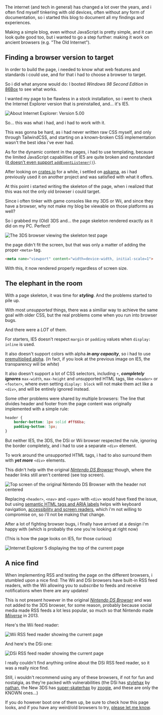 <!--[title|Supporting old browsers is hard]-->
<!--[description|How i wrote my blog with full support for IE5]-->
<!--[author|Lena]-->
<!--[timestamp|1692352218]-->
<!--[tag|web]-->
<!--[tag|retro]-->
<!--[tag|3DS]-->
<!--[tag|DSi]-->
<!--[tag|Wii]-->

The internet (and tech in general) has changed a lot over the years, and i often find myself tinkering with old devices, often without any form of documentation, so i started this blog to document all my findings and experiences.

Making a simple blog, even without JavaScript is pretty simple, and it can look quite good too, but i wanted to go a step further: making it work on ancient browsers (e.g. "The Old Internet").

## Finding a browser version to target

In order to build the page, i needed to know what web features and standards i could use, and for that i had to choose a browser to target.

So i did what anyone would do: I booted *Windows 98 Second Edition* in [86Box](https://86box.net/) to see what works.

I wanted my page to be flawless in a stock installation, so i went to check the Internet Explorer version that is preinstalled, and... it's IE5.

![About Internet Explorer: Version 5.00](supporting-old-browsers-is-hard/about-ie5.jpg)

So... this was what i had, and i had to work with it.

This was gonna be hard, as i had never written raw CSS myself, and only through TailwindCSS, and starting on a known-broken CSS implementation wasn't the best idea i've ever had.

As for the dynamic content in the pages, i had to use templating, because the limited JavaScript capabilities of IE5 are quite broken and nonstandard ([it doesn't even support `addEventListener()`](https://caniuse.com/addeventlistener)).

After looking on [crates.io](https://crates.io/categories/template-engine) for a while, i settled on [askama](https://github.com/djc/askama), as i had previously used it on another project and was satisfied with what it offers.

At this point i started writing the skeleton of the page, when i realized that this was not the only old browser i could target.

Since i often tinker with game consoles like my 3DS or Wii, and since they have a browser, why not make my blog be viewable on those platforms as well?

So i grabbed my (Old) 3DS and... the page skeleton rendered exactly as it did on my PC. Perfect!

![The 3DS browser viewing the skeleton test page](supporting-old-browsers-is-hard/3ds-skeleton-page.png)

the page didn't fit the screen, but that was only a matter of adding the proper `<meta>` tag.
```html
<meta name="viewport" content="width=device-width, initial-scale=1">
```

With this, it now rendered properly regardless of screen size.

## The elephant in the room

With a page skeleton, it was time for ***styling***. And the problems started to pile up.

With most *unsupported* things, there was a similiar way to achieve the same goal with older CSS, but the real problems come when you run into browser bugs.

And there were a *LOT* of them.

For starters, IE5 doesn't respect `margin` or `padding` values when `display: inline` is used.

It also doesn't support colors with alpha ***in any capacity***, so i had to use [premultiplied alpha](https://en.wikipedia.org/wiki/Alpha_compositing#Straight_versus_premultiplied). (in fact, if you look at the previous image on IE5, the transparency will be *white*)

It also doesn't support a lot of CSS selectors, including `+`, ***completely ignores*** `max-width`, `max-height` and unsupported HTML tags, like `<header>` or `<footer>`, where even setting `display: block` will not make them act like a `<div>`, and will be entirely ignored instead.

Some other problems were shared by multiple browsers: The line that divides header and footer from the page content was originally implemented with a simple rule:
```css
header {
    border-bottom: 1px solid #ff66ba;
    padding-bottom: 5px;
}
```

But neither IE5, the 3DS, the DSi or Wii browser respected the rule, ignoring the border completely, and i had to use a separate `<div>` element.

To work around the unsupported HTML tags, i had to also surround them with ***yet more*** `<div>` elements.

This didn't help with the original [*Nintendo DS Browser*](https://en.wikipedia.org/wiki/Nintendo_DS_Browser) though, where the header links still aren't centered (see top screen).

![Top screen of the original Nintendo DS Browser with the header not centered](supporting-old-browsers-is-hard/ds-browser-page.jpg)

Replacing `<header>`, `<nav>` and `<span>` with `<div>` would have fixed the issue, but using [semantic HTML tags and ARIA labels](https://developer.mozilla.org/en-US/docs/Web/Accessibility/ARIA) helps with keyboard navigation, [accessibility and screen readers](https://developer.mozilla.org/en-US/blog/aria-accessibility-html-landmark-roles/), which i'm not willing to compromise on, so i'll not be making that change.

After a lot of fighting browser bugs, i finally have arrived at a design i'm happy with (which is probably the one you're looking at right now)

(This is how the page looks on IE5, for those curious)

![Internet Explorer 5 displaying the top of the current page](supporting-old-browsers-is-hard/ie5-browser-page.jpg)

## A nice find

When implementing RSS and testing the page on the different browsers, i stumbled upon a nice find: The Wii and DSi browsers have built-in RSS feed readers, with the Wii allowing you to *subscribe* to feeds and receive notifications when there are any updates!

This is not present however in the original [*Nintendo DS Browser*](https://en.wikipedia.org/wiki/Nintendo_DS_Browser) and was not added to the 3DS browser, for some reason, probably because social media made RSS feeds a lot less popular, so much so that Nintendo made [*Miiverse*](https://en.wikipedia.org/wiki/Miiverse) in 2013.

Here's the Wii feed reader:

![Wii RSS feed reader showing the current page](supporting-old-browsers-is-hard/wii-feed-reader.jpg)

And here's the DSi one:

![DSi RSS feed reader showing the current page](supporting-old-browsers-is-hard/dsi-feed-reader.jpg)

I really couldn't find anything online about the DSi RSS feed reader, so it was a really nice find.

Still, i wouldn't recommend using any of these browsers, if not for fun and nostalgia, as they're packed with vulnerabilities (the DSi has [stylehax](https://github.com/nathanfarlow/stylehax) by [nathan](https://github.com/nathanfarlow), the New 3DS has [super-skaterhax](https://github.com/zoogie/super-skaterhax) by [zoogie](https://github.com/zoogie), and these are only the KNOWN ones...)

If you do however boot one of them up, be sure to check how this page looks, and if you have any weird/old browsers to try, [please let me know](https://social.treehouse.systems/@lena).
